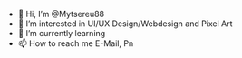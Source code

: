 - 👋 Hi, I’m @Mytsereu88
- 👀 I’m interested in UI/UX Design/Webdesign and Pixel Art
- 🌱 I’m currently learning 
- 📫 How to reach me E-Mail, Pn

<!---
Mytsereu88/Mytsereu88 is a ✨ special ✨ repository because its `README.md` (this file) appears on your GitHub profile.
You can click the Preview link to take a look at your changes.
--->
